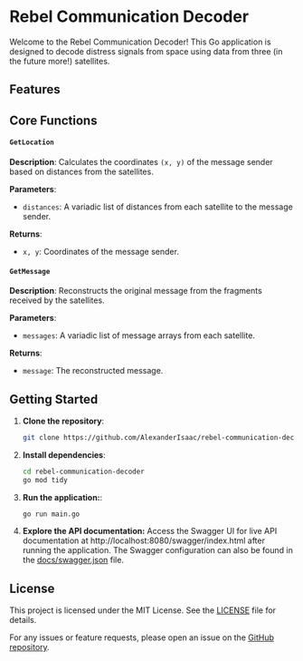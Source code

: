 # Rebel Communication Decoder

Welcome to the Rebel Communication Decoder! This Go application is designed to decode distress signals from space using data from three (in the future more!) satellites.
## Features
## Core Functions

#### `GetLocation`

**Description**: Calculates the coordinates `(x, y)` of the message sender based on distances from the satellites.

**Parameters**:
- `distances`: A variadic list of distances from each satellite to the message sender.

**Returns**:
- `x, y`: Coordinates of the message sender.

#### `GetMessage`

**Description**: Reconstructs the original message from the fragments received by the satellites.

**Parameters**:
- `messages`: A variadic list of message arrays from each satellite.

**Returns**:
- `message`: The reconstructed message.

## Getting Started

1. **Clone the repository**:
   ```sh
   git clone https://github.com/AlexanderIsaac/rebel-communication-decoder.git
2. **Install dependencies**:
    ```sh
    cd rebel-communication-decoder
    go mod tidy
3. **Run the application:**:
     ```sh
     go run main.go
4. **Explore the API documentation:**
Access the Swagger UI for live API documentation at http://localhost:8080/swagger/index.html after running the application. The Swagger configuration can also be found in the [docs/swagger.json](docs/swagger.json) file.

## License

This project is licensed under the MIT License. See the [LICENSE](LICENSE) file for details.

For any issues or feature requests, please open an issue on the [GitHub repository](https://github.com/AlexanderIsaac/rebel-communication-decoder/issues).
